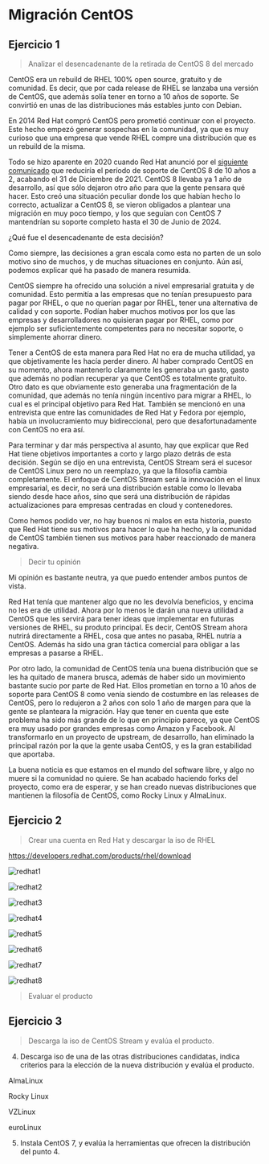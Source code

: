 # Migración CentOS

## Ejercicio 1

> Analizar el desencadenante de la retirada de CentOS 8 del mercado

CentOS era un rebuild de RHEL 100% open source, gratuito y de comunidad. Es decir, que por cada release de RHEL se lanzaba una versión de CentOS, que además solía tener en torno a 10 años de soporte. Se convirtió en unas de las distribuciones más estables junto con Debian.

En 2014 Red Hat compró CentOS pero prometió continuar con el proyecto. Este hecho empezó generar sospechas en la comunidad, ya que es muy curioso que una empresa que vende RHEL compre una distribución que es un rebuild de la misma.

Todo se hizo aparente en 2020 cuando Red Hat anunció por el [siguiente comunicado](https://lists.centos.org/pipermail/centos-announce/2020-December/048208.html) que reduciría el período de soporte de CentOS 8 de 10 años a 2, acabando el 31 de Diciembre de 2021. CentOS 8 llevaba ya 1 año de desarrollo, así que sólo dejaron otro año para que la gente pensara qué hacer. Esto creó una situación peculiar donde los que habían hecho lo correcto, actualizar a CentOS 8, se vieron obligados a plantear una migración en muy poco tiempo, y los que seguían con CentOS 7 mantendrían su soporte completo hasta el 30 de Junio de 2024.

¿Qué fue el desencadenante de esta decisión?

Como siempre, las decisiones a gran escala como esta no parten de un solo motivo sino de muchos, y de muchas situaciones en conjunto. Aún así, podemos explicar qué ha pasado de manera resumida.

CentOS siempre ha ofrecido una solución a nivel empresarial gratuita y de comunidad. Esto permitía a las empresas que no tenían presupuesto para pagar por RHEL, o que no querían pagar por RHEL, tener una alternativa de calidad y con soporte. Podían haber muchos motivos por los que las empresas y desarrolladores no quisieran pagar por RHEL, como por ejemplo ser suficientemente competentes para no necesitar soporte, o simplemente ahorrar dinero.

Tener a CentOS de esta manera para Red Hat no era de mucha utilidad, ya que objetivamente les hacía perder dinero. Al haber comprado CentOS en su momento, ahora mantenerlo claramente les generaba un gasto, gasto que además no podían recuperar ya que CentOS es totalmente gratuito. Otro dato es que obviamente esto generaba una fragmentación de la comunidad, que además no tenía ningún incentivo para migrar a RHEL, lo cual es el principal objetivo para Red Hat. También se mencionó en una entrevista que entre las comunidades de Red Hat y Fedora por ejemplo, había un involucramiento muy bidireccional, pero que desafortunadamente con CentOS no era así.

Para terminar y dar más perspectiva al asunto, hay que explicar que Red Hat tiene objetivos importantes a corto y largo plazo detrás de esta decisión. Según se dijo en una entrevista, CentOS Stream será el sucesor de CentOS Linux pero no un reemplazo, ya que la filosofía cambia completamente. El enfoque de CentOS Stream será la innovación en el linux empresarial, es decir, no será una distribución estable como lo llevaba siendo desde hace años, sino que será una distribución de rápidas actualizaciones para empresas centradas en cloud y contenedores.

Como hemos podido ver, no hay buenos ni malos en esta historia, puesto que Red Hat tiene sus motivos para hacer lo que ha hecho, y la comunidad de CentOS también tienen sus motivos para haber reaccionado de manera negativa.

> Decir tu opinión

Mi opinión es bastante neutra, ya que puedo entender ambos puntos de vista.

Red Hat tenía que mantener algo que no les devolvía beneficios, y encima no les era de utilidad. Ahora por lo menos le darán una nueva utilidad a CentOS que les servirá para tener ideas que implementar en futuras versiones de RHEL, su produto principal. Es decir, CentOS Stream ahora nutrirá directamente a RHEL, cosa que antes no pasaba, RHEL nutría a CentOS. Además ha sido una gran táctica comercial para obligar a las empresas a pasarse a RHEL.

Por otro lado, la comunidad de CentOS tenía una buena distribución que se les ha quitado de manera brusca, además de haber sido un movimiento bastante sucio por parte de Red Hat. Ellos prometían en torno a 10 años de soporte para CentOS 8 como venía siendo de costumbre en las releases de CentOS, pero lo redujeron a 2 años con solo 1 año de margen para que la gente se planteara la migración. Hay que tener en cuenta que este problema ha sido más grande de lo que en principio parece, ya que CentOS era muy usado por grandes empresas como Amazon y Facebook. Al transformarlo en un proyecto de upstream, de desarrollo, han eliminado la principal razón por la que la gente usaba CentOS, y es la gran estabilidad que aportaba.

La buena noticia es que estamos en el mundo del software libre, y algo no muere si la comunidad no quiere. Se han acabado haciendo forks del proyecto, como era de esperar, y se han creado nuevas distribuciones que mantienen la filosofía de CentOS, como Rocky Linux y AlmaLinux.

## Ejercicio 2

> Crear una cuenta en Red Hat y descargar la iso de RHEL

<https://developers.redhat.com/products/rhel/download>

![redhat1](https://i.imgur.com/rRF5O1s.png)

![redhat2](https://i.imgur.com/o86bxE4.png)

![redhat3](https://i.imgur.com/PRYaDw4.png)

![redhat4](https://i.imgur.com/jMIkKU5.png)

![redhat5](https://i.imgur.com/XvRKxvD.png)

![redhat6](https://i.imgur.com/nGM7YnJ.png)

![redhat7](https://i.imgur.com/EM3l7jA.png)

![redhat8](https://i.imgur.com/0e3NY0S.png)

> Evaluar el producto















## Ejercicio 3

> Descarga la iso de CentOS Stream y evalúa el producto.






4. Descarga iso de una de las otras distribuciones candidatas, indica criterios para la elección de la nueva distribución y evalúa el producto.



AlmaLinux

Rocky Linux

VZLinux

euroLinux




5. Instala CentOS 7, y evalúa la herramientas que ofrecen la distribución del punto 4.













## 


```shell
```

![]()

